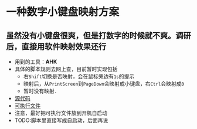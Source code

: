 # 一种数字小键盘映射方案

## 虽然没有小键盘很爽，但是打数字的时候就不爽。调研后，直接用软件映射效果还行

- 用到的工具：**AHK**
- 具体的脚本规则去网上查，目前暂时实现包括
  - 右`Shift`切换是否映射，会在鼠标旁边有`1s`的提示
  - 映射后，从`PrintScreen`到`PageDown`会映射成小键盘，右`Ctrl`会映射成`0`
  - 暂时没有映射`.`
- [源代码](Map.ahk)
- [可执行文件](Map.exe)
- 注意，最好把可执行文件放到开机自启动
- TODO:脚本里直接写成自启动，后面再说
